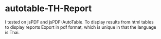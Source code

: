# autotable-TH-Report
 I tested on jsPDF and jsPDF-AutoTable. 
 To display results from html tables to display reports Export in pdf format, 
 which is unique in that the language is Thai.
